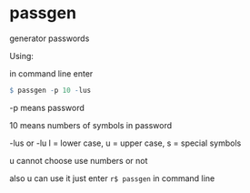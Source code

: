 # passgen
generator passwords

Using:

  in command line enter
  ```r
  $ passgen -p 10 -lus
  ```
  -p means password
  
  10 means numbers of symbols in password
  
  -lus or -lu l = lower case, u = upper case, s = special symbols
  
  u cannot choose use numbers or not
  
  also u can use it just enter 
  ```r$ passgen``` in command line
